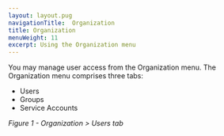 ```yaml
---
layout: layout.pug
navigationTitle:  Organization
title: Organization
menuWeight: 11
excerpt: Using the Organization menu
---
```


You may manage user access from the Organization menu. The Organization menu comprises three tabs:

- Users
- Groups
- Service Accounts

<p><i>Figure 1 - Organization > Users tab</i></p>
